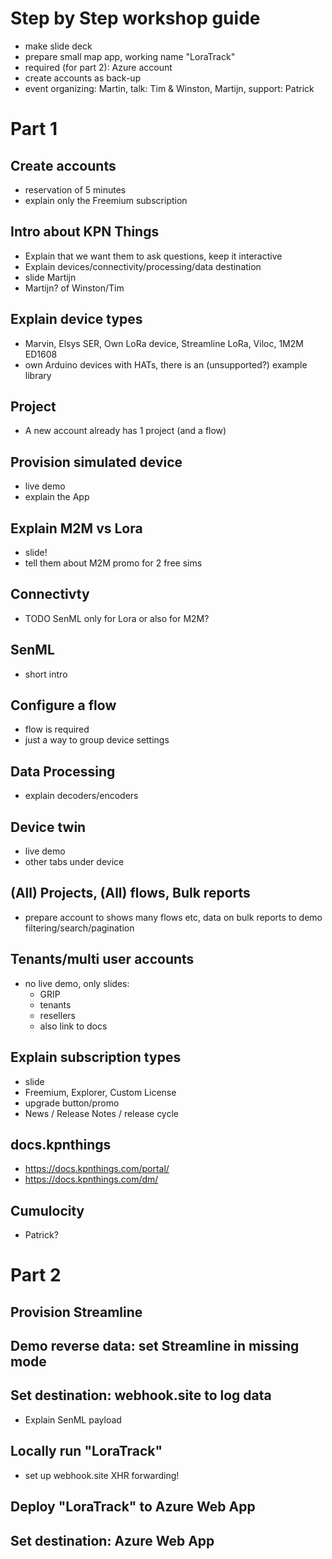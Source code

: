 # Step by Step workshop guide

- make slide deck
- prepare small map app, working name "LoraTrack"
- required (for part 2): Azure account
- create accounts as back-up
- event organizing: Martin, talk: Tim & Winston, Martijn, support: Patrick


# Part 1

## Create accounts

- reservation of 5 minutes
- explain only the Freemium subscription

## Intro about KPN Things

- Explain that we want them to ask questions, keep it interactive
- Explain devices/connectivity/processing/data destination
- slide Martijn
- Martijn? of Winston/Tim

## Explain device types

- Marvin, Elsys SER, Own LoRa device, Streamline LoRa, Viloc, 1M2M ED1608
- own Arduino devices with HATs, there is an (unsupported?) example library

## Project

- A new account already has 1 project (and a flow)

## Provision simulated device

- live demo
- explain the App

## Explain M2M vs Lora

- slide!
- tell them about M2M promo for 2 free sims

## Connectivty

- TODO SenML only for Lora or also for M2M?

## SenML

- short intro

## Configure a flow

- flow is required
- just a way to group device settings

## Data Processing

- explain decoders/encoders

## Device twin

- live demo
- other tabs under device

## (All) Projects, (All) flows, Bulk reports

- prepare account to shows many flows etc, data on bulk reports to demo filtering/search/pagination

## Tenants/multi user accounts

- no live demo, only slides:
  - GRIP
  - tenants
  - resellers
  - also link to docs

## Explain subscription types

- slide
- Freemium, Explorer, Custom License
- upgrade button/promo
- News / Release Notes / release cycle

## docs.kpnthings

- https://docs.kpnthings.com/portal/
- https://docs.kpnthings.com/dm/

## Cumulocity

- Patrick?

# Part 2

## Provision Streamline

## Demo reverse data: set Streamline in missing mode

## Set destination: webhook.site to log data

- Explain SenML payload

## Locally run "LoraTrack"

- set up webhook.site XHR forwarding!

## Deploy "LoraTrack" to Azure Web App

## Set destination: Azure Web App
